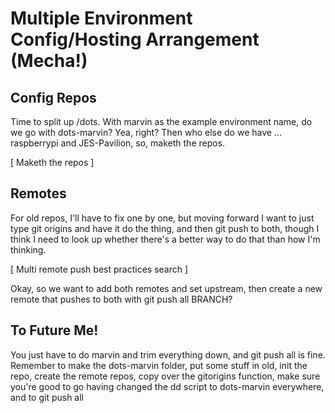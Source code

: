 # Multiple Environment Config/Hosting Arrangement (Mecha!)

## Config Repos

Time to split up /dots. With marvin as the example environment name, do we go with dots-marvin? Yea, right? Then who else do we have ... raspberrypi and JES-Pavilion, so, maketh the repos.

[ Maketh the repos ]

## Remotes

For old repos, I'll have to fix one by one, but moving forward I want to just type git origins and have it do the thing, and then git push to both, though I think I need to look up whether there's a better way to do that than how I'm thinking.

[ Multi remote push best practices search ]

Okay, so we want to add both remotes and set upstream, then create a new remote that pushes to both with git push all BRANCH?

## To Future Me!

You just have to do marvin and trim everything down, and git push all is fine. Remember to make the dots-marvin folder, put some stuff in old, init the repo, create the remote repos, copy over the gitorigins function, make sure you're good to go having changed the dd script to dots-marvin everywhere, and to git push all

